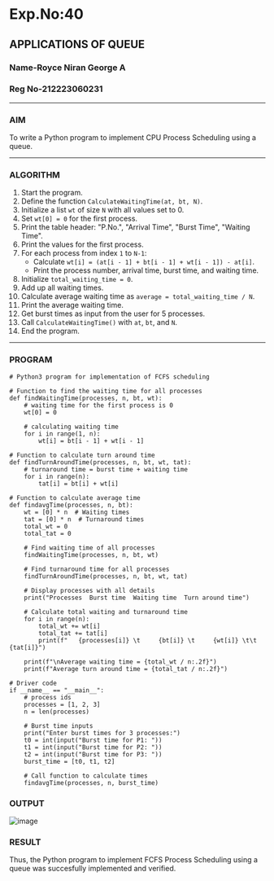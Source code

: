# Exp.No:40  
## APPLICATIONS OF QUEUE
### Name-Royce Niran George A
### Reg No-212223060231
---

### AIM  
To write a Python program to implement CPU Process Scheduling using a queue.

---

### ALGORITHM  

1. Start the program.  
2. Define the function `CalculateWaitingTime(at, bt, N)`.  
3. Initialize a list `wt` of size `N` with all values set to 0.  
4. Set `wt[0] = 0` for the first process.  
5. Print the table header: "P.No.", "Arrival Time", "Burst Time", "Waiting Time".  
6. Print the values for the first process.  
7. For each process from index `1` to `N-1`:  
   - Calculate `wt[i] = (at[i - 1] + bt[i - 1] + wt[i - 1]) - at[i]`.  
   - Print the process number, arrival time, burst time, and waiting time.  
8. Initialize `total_waiting_time = 0`.  
9. Add up all waiting times.  
10. Calculate average waiting time as `average = total_waiting_time / N`.  
11. Print the average waiting time.  
12. Get burst times as input from the user for 5 processes.  
13. Call `CalculateWaitingTime()` with `at`, `bt`, and `N`.  
14. End the program.

---

### PROGRAM  

```
# Python3 program for implementation of FCFS scheduling

# Function to find the waiting time for all processes
def findWaitingTime(processes, n, bt, wt):
    # waiting time for the first process is 0
    wt[0] = 0

    # calculating waiting time
    for i in range(1, n):
        wt[i] = bt[i - 1] + wt[i - 1]

# Function to calculate turn around time
def findTurnAroundTime(processes, n, bt, wt, tat):
    # turnaround time = burst time + waiting time
    for i in range(n):
        tat[i] = bt[i] + wt[i]

# Function to calculate average time
def findavgTime(processes, n, bt):
    wt = [0] * n  # Waiting times
    tat = [0] * n  # Turnaround times
    total_wt = 0
    total_tat = 0

    # Find waiting time of all processes
    findWaitingTime(processes, n, bt, wt)

    # Find turnaround time for all processes
    findTurnAroundTime(processes, n, bt, wt, tat)

    # Display processes with all details
    print("Processes  Burst time  Waiting time  Turn around time")

    # Calculate total waiting and turnaround time
    for i in range(n):
        total_wt += wt[i]
        total_tat += tat[i]
        print(f"   {processes[i]} \t     {bt[i]} \t     {wt[i]} \t\t   {tat[i]}")

    print(f"\nAverage waiting time = {total_wt / n:.2f}")
    print(f"Average turn around time = {total_tat / n:.2f}")

# Driver code
if __name__ == "__main__":
    # process ids
    processes = [1, 2, 3]
    n = len(processes)

    # Burst time inputs
    print("Enter burst times for 3 processes:")
    t0 = int(input("Burst time for P1: "))
    t1 = int(input("Burst time for P2: "))
    t2 = int(input("Burst time for P3: "))
    burst_time = [t0, t1, t2]

    # Call function to calculate times
    findavgTime(processes, n, burst_time)
```

### OUTPUT
![image](https://github.com/user-attachments/assets/64d58bb6-1960-4335-9a5a-75fcc46cc086)

### RESULT
Thus, the Python program to implement FCFS Process Scheduling using a queue was succesfully implemented and verified.
